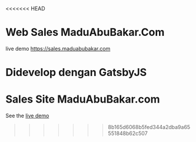 <<<<<<< HEAD
# Web Sales MaduAbuBakar.Com

live demo https://sales.maduabubakar.com

Didevelop dengan GatsbyJS
=======
# Sales Site MaduAbuBakar.com

See the [live demo](https://sales.maduabubakar.com/)
>>>>>>> 8b165d6068b5fed344a2dba9a65551848b62c507
